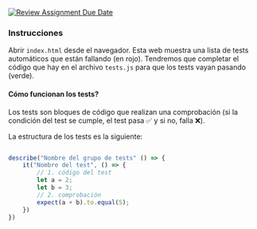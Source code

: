 [![Review Assignment Due Date](https://classroom.github.com/assets/deadline-readme-button-24ddc0f5d75046c5622901739e7c5dd533143b0c8e959d652212380cedb1ea36.svg)](https://classroom.github.com/a/HkSMncrA)
### Instrucciones

Abrir `index.html` desde el navegador. Esta web muestra una lista de tests automáticos que están fallando (en rojo). Tendremos que completar el código que hay en el archivo `tests.js` para que los tests vayan pasando (verde).

#### Cómo funcionan los tests?
Los tests son bloques de código que realizan una comprobación (si la condición del test se cumple, el test pasa ✅ y si no, falla ❌).

La estructura de los tests es la siguiente:

```javascript

describe("Nombre del grupo de tests" () => {
    it("Nombre del test", () => {
        // 1. código del test
        let a = 2;
        let b = 3;
        // 2. comprobación
        expect(a + b).to.equal(5);
    })
})

```